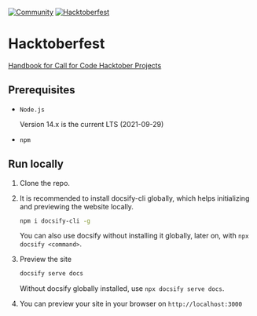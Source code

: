 [![Community](https://img.shields.io/badge/Join-Community-blue.svg)](https://callforcode.org/slack) [![Hacktoberfest](https://img.shields.io/badge/Celebrate-Hacktoberfest-orange.svg)](https://call-for-code.github.io/Hacktoberfest/#/?id=main)

# Hacktoberfest

[Handbook for Call for Code Hacktober Projects](https://Call-for-Code.github.io/Hacktoberfest)

## Prerequisites

- `Node.js`

  Version 14.x is the current LTS (2021-09-29)

- `npm`

## Run locally

1. Clone the repo.

2. It is recommended to install docsify-cli globally, which helps initializing and previewing the website locally.

   ```bash
   npm i docsify-cli -g
   ```

   You can also use docsify without installing it globally, later on, with `npx docsify <command>`.

3. Preview the site

   ```bash
   docsify serve docs
   ```

   Without docsify globally installed, use `npx docsify serve docs`.

4. You can preview your site in your browser on `http://localhost:3000`
